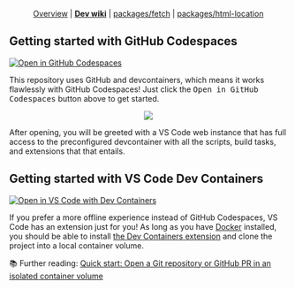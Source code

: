 <div align="center">

<!--prettier-ignore-->
[Overview](https://github.com/jcbhmr/wordle#readme)
| **[Dev wiki](https://github.com/jcbhmr/wordle/tree/main/wiki#readme)**
| [packages/fetch](https://github.com/jcbhmr/wordle/tree/main/packages/fetch#readme)
| [packages/html-location](https://github.com/jcbhmr/wordle/tree/main/packages/html-location#readme)

</div>

## Getting started with GitHub Codespaces

[![Open in GitHub Codespaces](https://img.shields.io/static/v1?style=for-the-badge&message=Open%20in%20GitHub%20Codespaces&color=181717&logo=GitHub&logoColor=FFFFFF&label=)](https://github.com/codespaces/new?hide_repo_select=true&ref=main&repo=575123701)

This repository uses GitHub and devcontainers, which means it works flawlessly
with GitHub Codespaces! Just click the <kbd>Open in GitHub Codespaces</kbd>
button above to get started.

<div align="center">

![](https://i.imgur.com/6Wlmkjt.png)

</div>

After opening, you will be greeted with a VS Code web instance that has full
access to the preconfigured devcontainer with all the scripts, build tasks, and
extensions that that entails.

## Getting started with VS Code Dev Containers

[![Open in VS Code with Dev Containers](https://img.shields.io/static/v1?style=for-the-badge&message=Open%20in%20VS%20Code%20with%20Dev%20Containers&color=007ACC&logo=Visual+Studio+Code&logoColor=FFFFFF&label=)](https://vscode.dev/redirect?url=vscode://ms-vscode-remote.remote-containers/cloneInVolume?url=https://github.com/jcbhmr/wordle)

If you prefer a more offline experience instead of GitHub Codespaces, VS Code
has an extension just for you! As long as you have
[Docker](https://www.docker.com/) installed, you should be able to install
[the Dev Containers extension](https://marketplace.visualstudio.com/items?itemName=ms-vscode-remote.remote-containers)
and clone the project into a local container volume.

📚 Further reading:
[Quick start: Open a Git repository or GitHub PR in an isolated container volume](https://code.visualstudio.com/docs/devcontainers/containers#_quick-start-open-a-git-repository-or-github-pr-in-an-isolated-container-volume)
